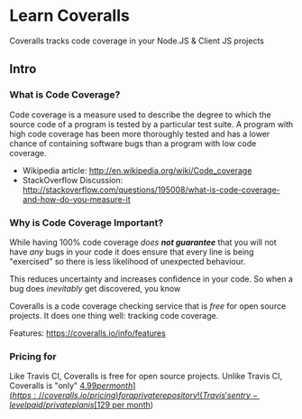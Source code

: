 Learn Coveralls
===============

Coveralls tracks code coverage in your Node.JS & Client JS projects

## Intro

### What is Code Coverage?

Code coverage is a measure used to describe the degree to which the 
source code of a program is tested by a particular test suite. 
A program with high code coverage has been more thoroughly tested 
and has a lower chance of containing software bugs than a program 
with low code coverage.

- Wikipedia article: http://en.wikipedia.org/wiki/Code_coverage
- StackOverflow Discussion: http://stackoverflow.com/questions/195008/what-is-code-coverage-and-how-do-you-measure-it


### Why is Code Coverage Important?

While having 100% code coverage *does* ***not guarantee*** that you will not 
have *any* bugs in your code it does ensure that every line is 
being "exercised" so there is less likelihood of unexpected behaviour. 

This reduces uncertainty and increases confidence in your code.
So when a bug does *inevitably* get discovered, you know


Coveralls is a code coverage checking service that is *free* for open source
projects. It does one thing well: tracking code coverage.

Features: https://coveralls.io/info/features


### Pricing for 

Like Travis CI, Coveralls is free for open source projects.
Unlike Travis CI, Coveralls is "only"
[$4.99 per month](https://coveralls.io/pricing) for a private repository!
(Travis's entry-level paid/private plan is 
[$129 per month](http://travis-ci.com/plans))
